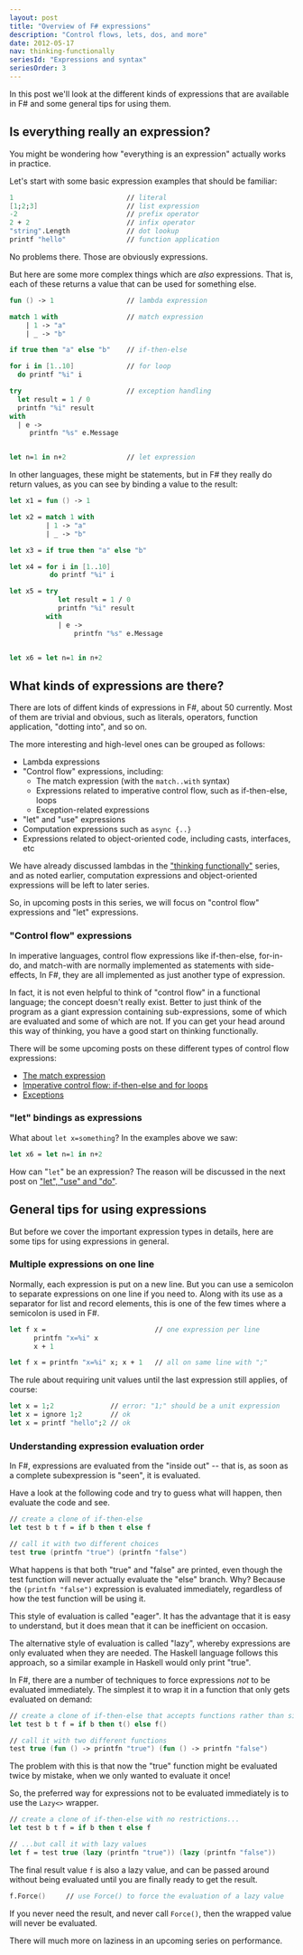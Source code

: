 ```yaml
---
layout: post
title: "Overview of F# expressions"
description: "Control flows, lets, dos, and more"
date: 2012-05-17
nav: thinking-functionally
seriesId: "Expressions and syntax"
seriesOrder: 3
---
```


In this post we'll look at the different kinds of expressions that are available in F# and some general tips for using them.

## Is everything really an expression?

You might be wondering how "everything is an expression" actually works in practice.

Let's start with some basic expression examples that should be familiar:

```fsharp
1                            // literal
[1;2;3]                      // list expression
-2                           // prefix operator
2 + 2                        // infix operator
"string".Length              // dot lookup
printf "hello"               // function application
```

No problems there. Those are obviously expressions.

But here are some more complex things which are *also* expressions. That is, each of these returns a value that can be used for something else.

```fsharp
fun () -> 1                  // lambda expression

match 1 with                 // match expression
    | 1 -> "a"
    | _ -> "b"

if true then "a" else "b"    // if-then-else

for i in [1..10]             // for loop
  do printf "%i" i

try                          // exception handling
  let result = 1 / 0
  printfn "%i" result
with
  | e ->
     printfn "%s" e.Message


let n=1 in n+2               // let expression
```

In other languages, these might be statements, but in F# they really do return values, as you can see by binding a value to the result:

```fsharp
let x1 = fun () -> 1

let x2 = match 1 with
         | 1 -> "a"
         | _ -> "b"

let x3 = if true then "a" else "b"

let x4 = for i in [1..10]
          do printf "%i" i

let x5 = try
            let result = 1 / 0
            printfn "%i" result
         with
            | e ->
                printfn "%s" e.Message


let x6 = let n=1 in n+2
```

## What kinds of expressions are there?

There are lots of diffent kinds of expressions in F#, about 50 currently.  Most of them are trivial and obvious, such as literals, operators, function application, "dotting into", and so on.

The more interesting and high-level ones can be grouped as follows:

* Lambda expressions
* "Control flow" expressions, including:
  * The match expression (with the `match..with` syntax)
  * Expressions related to imperative control flow, such as if-then-else, loops
  * Exception-related expressions
* "let" and "use" expressions
* Computation expressions such as `async {..}`
* Expressions related to object-oriented code, including casts, interfaces, etc

We have already discussed lambdas in the ["thinking functionally"](/series/thinking-functionally.html) series, and as noted earlier, computation expressions and object-oriented expressions will be left to later series.

So, in upcoming posts in this series, we will focus on "control flow" expressions and "let" expressions.

### "Control flow" expressions

In imperative languages, control flow expressions like if-then-else, for-in-do, and match-with are normally implemented as statements with side-effects, In F#, they are all implemented as just another type of expression.

In fact, it is not even helpful to think of "control flow" in a functional language; the concept doesn't really exist.  Better to just think of the program as a giant expression containing sub-expressions, some of which are evaluated and some of which are not.  If you can get your head around this way of thinking, you have a good start on thinking functionally.

There will be some upcoming posts on these different types of control flow expressions:

* [The match expression](/posts/match-expression)
* [Imperative control flow: if-then-else and for loops](/posts/control-flow-expressions)
* [Exceptions](/posts/exceptions)

### "let" bindings as expressions

What about `let x=something`? In the examples above we saw:

```fsharp
let x6 = let n=1 in n+2
```

How can "`let`" be an expression? The reason will be discussed in the next post on ["let", "use" and "do"](/posts/let-use-do).

## General tips for using expressions

But before we cover the important expression types in details, here are some tips for using expressions in general.

### Multiple expressions on one line

Normally, each expression is put on a new line. But you can use a semicolon to separate expressions on one line if you need to. Along with its use as a separator for list and record elements, this is one of the few times where a semicolon is used in F#.

```fsharp
let f x =                           // one expression per line
      printfn "x=%i" x
      x + 1

let f x = printfn "x=%i" x; x + 1   // all on same line with ";"
```

The rule about requiring unit values until the last expression still applies, of course:

```fsharp
let x = 1;2              // error: "1;" should be a unit expression
let x = ignore 1;2       // ok
let x = printf "hello";2 // ok
```

### Understanding expression evaluation order

In F#, expressions are evaluated from the "inside out" -- that is, as soon as a complete subexpression is "seen", it is evaluated.

Have a look at the following code and try to guess what will happen, then evaluate the code and see.

```fsharp
// create a clone of if-then-else
let test b t f = if b then t else f

// call it with two different choices
test true (printfn "true") (printfn "false")
```

What happens is that both "true" and "false" are printed, even though the test function will never actually evaluate the "else" branch.  Why? Because the `(printfn "false")` expression is evaluated immediately, regardless of how the test function will be using it.

This style of evaluation is called "eager". It has the advantage that it is easy to understand, but it does mean that it can be inefficient on occasion.

The alternative style of evaluation is called "lazy", whereby expressions are only evaluated when they are needed.  The Haskell language follows this approach, so a similar example in Haskell would only print "true".

In F#, there are a number of techniques to force expressions *not* to be evaluated immediately. The simplest it to wrap it in a function that only gets evaluated on demand:

```fsharp
// create a clone of if-then-else that accepts functions rather than simple values
let test b t f = if b then t() else f()

// call it with two different functions
test true (fun () -> printfn "true") (fun () -> printfn "false")
```

The problem with this is that now the "true" function might be evaluated twice by mistake, when we only wanted to evaluate it once!

So, the preferred way for expressions not to be evaluated immediately is to use the `Lazy<>` wrapper.

```fsharp
// create a clone of if-then-else with no restrictions...
let test b t f = if b then t else f

// ...but call it with lazy values
let f = test true (lazy (printfn "true")) (lazy (printfn "false"))
```

The final result value `f` is also a lazy value, and can be passed around without being evaluated until you are finally ready to get the result.

```fsharp
f.Force()     // use Force() to force the evaluation of a lazy value
```

If you never need the result, and never call `Force()`, then the wrapped value will never be evaluated.

There will much more on laziness in an upcoming series on performance.
